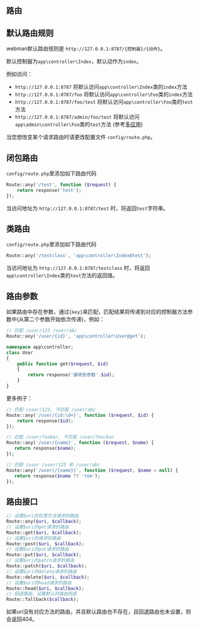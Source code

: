 ## 路由
## 默认路由规则
webman默认路由规则是 `http://127.0.0.1:8787/{控制器}/{动作}`。

默认控制器为`app\controller\Index`，默认动作为`index`。

例如访问：
- `http://127.0.0.1:8787` 将默认访问`app\controller\Index`类的`index`方法
- `http://127.0.0.1:8787/foo` 将默认访问`app\controller\Foo`类的`index`方法
- `http://127.0.0.1:8787/foo/test` 将默认访问`app\controller\Foo`类的`test`方法
- `http://127.0.0.1:8787/admin/foo/test` 将默认访问`app\admin\controller\Foo`类的`test`方法 (参考[多应用](multiapp.md))

当您想改变某个请求路由时请更改配置文件 `config/route.php`。

## 闭包路由
`config/route.php`里添加如下路由代码
```php
Route::any('/test', function ($request) {
    return response('test');
});

```

当访问地址为 `http://127.0.0.1:8787/test` 时，将返回`test`字符串。

## 类路由
`config/route.php`里添加如下路由代码
```php
Route::any('/testclass', 'app\controller\Index@test');
```

当访问地址为 `http://127.0.0.1:8787/testclass` 时，将返回`app\controller\Index`类的`test`方法的返回值。

## 路由参数
如果路由中存在参数，通过`{key}`来匹配，匹配结果将传递到对应的控制器方法参数中(从第二个参数开始依次传递)，例如：
```php
// 匹配 /user/123 /user/abc
Route::any('/user/{id}', 'app\controller\User@get');
```
```php
namespace app\controller;
class User
{
    public function get($request, $id)
    {
        return response('接收到参数'.$id);
    }
}
```

更多例子：
```php
// 匹配 /user/123, 不匹配 /user/abc
Route::any('/user/{id:\d+}', function ($request, $id) {
    return response($id);
});

// 匹配 /user/foobar, 不匹配 /user/foo/bar
Route::any('/user/{name}', function ($request, $name) {
   return response($name);
});

// 匹配 /user /user/123 和 /user/abc
Route::any('/user[/{name}]', function ($request, $name = null) {
   return response($name ?? 'tom');
});
```


## 路由接口
```php
// 设置$uri的任意方法请求的路由
Route::any($uri, $callback);
// 设置$uri的get请求的路由
Route::get($uri, $callback);
// 设置$uri的请求的路由
Route::post($uri, $callback);
// 设置$uri的put请求的路由
Route::put($uri, $callback);
// 设置$uri的patch请求的路由
Route::patch($uri, $callback);
// 设置$uri的delete请求的路由
Route::delete($uri, $callback);
// 设置$uri的head请求的路由
Route::head($uri, $callback);
// 回退路由，设置默认的路由兜底
Route::fallback($callback);
```

如果uri没有对应方法的路由，并且默认路由也不存在，且回退路由也未设置，则会返回404。
